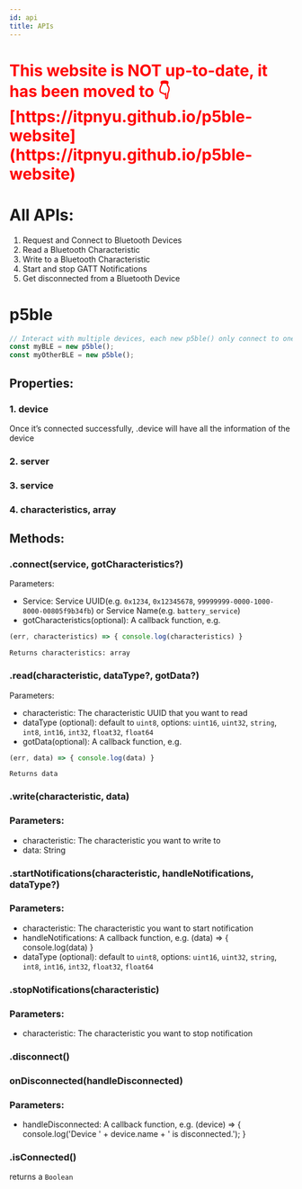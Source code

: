 ```yaml
---
id: api
title: APIs
---
```

<h1 style="color:red">This website is NOT up-to-date, it has been moved to 👇 [https://itpnyu.github.io/p5ble-website](https://itpnyu.github.io/p5ble-website)</h1>

# All APIs:
1. Request and Connect to Bluetooth Devices
2. Read a Bluetooth Characteristic
3. Write to a Bluetooth Characteristic
4. Start and stop GATT Notifications
5. Get disconnected from a Bluetooth Device

# p5ble

```javascript
// Interact with multiple devices, each new p5ble() only connect to one device
const myBLE = new p5ble();
const myOtherBLE = new p5ble();
```

## Properties:
  ### 1. device
  Once it’s connected successfully, .device will have all the information of the device
  ### 2. server
  ### 3. service
  ### 4. characteristics, array

## Methods:
  ### .connect(service, gotCharacteristics?)
  Parameters:
  - Service: Service UUID(e.g. `0x1234`, `0x12345678`, `99999999-0000-1000-8000-00805f9b34fb`) or Service Name(e.g. `battery_service`)
  - gotCharacteristics(optional): A callback function, e.g.
  ```javascript
  (err, characteristics) => { console.log(characteristics) }
  ```

	Returns characteristics: array

  ### .read(characteristic, dataType?, gotData?)
  Parameters:
  - characteristic: The characteristic UUID that you want to read
  - dataType (optional): default to `uint8`, options: `uint16`, `uint32`, `string`, `int8`, `int16`, `int32`, `float32`, `float64`
  - gotData(optional): A callback function, e.g.
  ```javascript
  (err, data) => { console.log(data) }
  ```
	Returns data

  ### .write(characteristic, data)
  ### Parameters:
  - characteristic: The characteristic you want to write to
  - data: String

  ### .startNotifications(characteristic, handleNotifications, dataType?)
  ### Parameters:
  - characteristic: The characteristic you want to start notification
  - handleNotifications: A callback function, e.g. (data) => { console.log(data) }
  - dataType (optional): default to `uint8`, options: `uint16`, `uint32`, `string`, `int8`, `int16`, `int32`, `float32`, `float64`

  ### .stopNotifications(characteristic)
  ### Parameters:
  - characteristic: The characteristic you want to stop notification 

  ### .disconnect()

  ### onDisconnected(handleDisconnected)
  ### Parameters:
  - handleDisconnected: A callback function, e.g. (device) => { console.log('Device ' + device.name + ' is disconnected.'); }

  ### .isConnected()
  returns a `Boolean`

